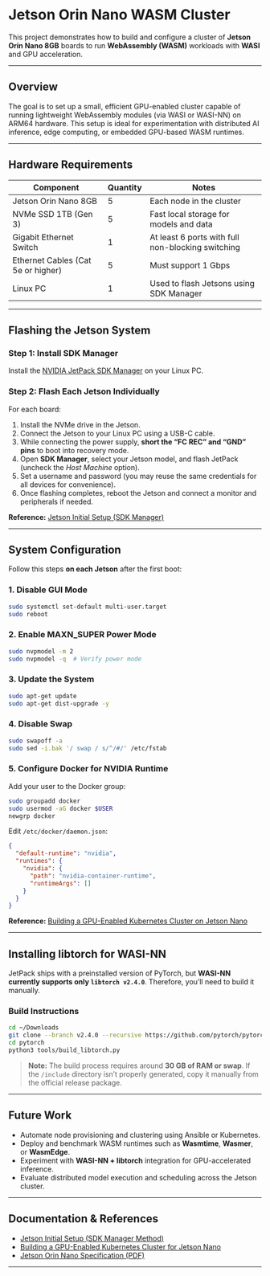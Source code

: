 # Jetson Orin Nano WASM Cluster

This project demonstrates how to build and configure a cluster of **Jetson Orin Nano 8GB** boards to run **WebAssembly (WASM)** workloads with **WASI** and GPU acceleration.

---

## Overview

The goal is to set up a small, efficient GPU-enabled cluster capable of running lightweight WebAssembly modules (via WASI or WASI-NN) on ARM64 hardware. This setup is ideal for experimentation with distributed AI inference, edge computing, or embedded GPU-based WASM runtimes.

---

## Hardware Requirements

| Component | Quantity | Notes |
|------------|-----------|-------|
| Jetson Orin Nano 8GB | 5 | Each node in the cluster |
| NVMe SSD 1TB (Gen 3) | 5 | Fast local storage for models and data |
| Gigabit Ethernet Switch | 1 | At least 6 ports with full non-blocking switching |
| Ethernet Cables (Cat 5e or higher) | 5 | Must support 1 Gbps |
| Linux PC | 1 | Used to flash Jetsons using SDK Manager |

---

## Flashing the Jetson System

### Step 1: Install SDK Manager

Install the [NVIDIA JetPack SDK Manager](https://developer.nvidia.com/sdk-manager) on your Linux PC.

### Step 2: Flash Each Jetson Individually

For each board:

1. Install the NVMe drive in the Jetson.
2. Connect the Jetson to your Linux PC using a USB-C cable.
3. While connecting the power supply, **short the “FC REC” and “GND” pins** to boot into recovery mode.
4. Open **SDK Manager**, select your Jetson model, and flash JetPack (uncheck the *Host Machine* option).
5. Set a username and password (you may reuse the same credentials for all devices for convenience).
6. Once flashing completes, reboot the Jetson and connect a monitor and peripherals if needed.

**Reference:** [Jetson Initial Setup (SDK Manager)](https://www.jetson-ai-lab.com/initial_setup_jon_sdkm.html)

---

## System Configuration

Follow this steps **on each Jetson** after the first boot:

### 1. Disable GUI Mode
```bash
sudo systemctl set-default multi-user.target
sudo reboot
```

### 2. Enable MAXN_SUPER Power Mode
```bash
sudo nvpmodel -m 2
sudo nvpmodel -q  # Verify power mode
```

### 3. Update the System
```bash
sudo apt-get update
sudo apt-get dist-upgrade -y
```

### 4. Disable Swap
```bash
sudo swapoff -a
sudo sed -i.bak '/ swap / s/^/#/' /etc/fstab
```

### 5. Configure Docker for NVIDIA Runtime

Add your user to the Docker group:
```bash
sudo groupadd docker
sudo usermod -aG docker $USER
newgrp docker
```

Edit `/etc/docker/daemon.json`:
```json
{
  "default-runtime": "nvidia",
  "runtimes": {
    "nvidia": {
      "path": "nvidia-container-runtime",
      "runtimeArgs": []
    }
  }
}
```

**Reference:** [Building a GPU-Enabled Kubernetes Cluster on Jetson Nano](https://medium.com/jit-team/building-a-gpu-enabled-kubernets-cluster-for-machine-learning-with-nvidia-jetson-nano-7b67de74172a)

---

## Installing libtorch for WASI-NN

JetPack ships with a preinstalled version of PyTorch, but **WASI-NN currently supports only `libtorch v2.4.0`**. Therefore, you’ll need to build it manually.

### Build Instructions
```bash
cd ~/Downloads
git clone --branch v2.4.0 --recursive https://github.com/pytorch/pytorch.git
cd pytorch
python3 tools/build_libtorch.py
```

> **Note:** The build process requires around **30 GB of RAM or swap**. If the `/include` directory isn’t properly generated, copy it manually from the official release package.

---

## Future Work

- Automate node provisioning and clustering using Ansible or Kubernetes.
- Deploy and benchmark WASM runtimes such as **Wasmtime**, **Wasmer**, or **WasmEdge**.
- Experiment with **WASI-NN + libtorch** integration for GPU-accelerated inference.
- Evaluate distributed model execution and scheduling across the Jetson cluster.

---

## Documentation & References

- [Jetson Initial Setup (SDK Manager Method)](https://www.jetson-ai-lab.com/initial_setup_jon_sdkm.html)
- [Building a GPU-Enabled Kubernetes Cluster for Jetson Nano](https://medium.com/jit-team/building-a-gpu-enabled-kubernets-cluster-for-machine-learning-with-nvidia-jetson-nano-7b67de74172a)
- [Jetson Orin Nano Specification (PDF)](https://developer.download.nvidia.com/assets/embedded/secure/jetson/orin_nano/docs/Jetson-Orin-Nano-DevKit-Carrier-Board-Specification_SP-11324-001_v1.3.pdf?__token__=exp=1760978813~hmac=dfdf13dfacb034ce507c8e1a466d199d7faabd1d7fd1f9b79e57c2eca3cc4bef&t=eyJscyI6ImdzZW8iLCJsc2QiOiJodHRwczovL3d3dy5nb29nbGUuY29tLyJ9)
---
